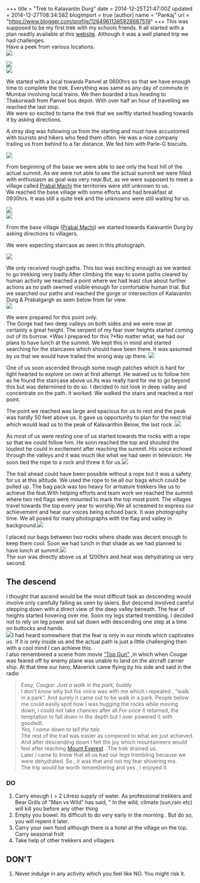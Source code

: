 +++
title = "Trek to Kalavantin Durg"
date = 2014-12-25T21:47:00Z
updated = 2014-12-27T08:34:58Z
blogimport = true 
[author]
	name = "Pankaj"
	uri = "https://www.blogger.com/profile/12649611385928687519"
+++
 This was supposed to be my first trek with my schools friends. It all started with a plan readily available at this [website](http://www.onlyonelife.in/adventure/treks/short-treks/2-kalavantin-durg-trek). Although it was a well planed trip we had challenges.  
Have a peek from various locations.  
[![](http://4.bp.blogspot.com/-b3JjNZARk78/VJzy1rSBEWI/AAAAAAAAHXY/4ZG7uHd0S6A/s1600/view_from_roads.jpg)](http://4.bp.blogspot.com/-b3JjNZARk78/VJzy1rSBEWI/AAAAAAAAHXY/4ZG7uHd0S6A/s1600/view_from_roads.jpg)  
  
  
  
  
[![](http://3.bp.blogspot.com/-jBdlYJDjoR4/VJz0R7C6-2I/AAAAAAAAHX0/zzXRVqGcTLE/s1600/view_from_prabal_machi%2B(1).jpg)](http://3.bp.blogspot.com/-jBdlYJDjoR4/VJz0R7C6-2I/AAAAAAAAHX0/zzXRVqGcTLE/s1600/view_from_prabal_machi%2B(1).jpg)  
[![](http://1.bp.blogspot.com/-7iREIDS4kDM/VJzzlqBGs7I/AAAAAAAAHXg/FE-2KlIwPb4/s1600/view_from_prabal_machi%2B(2).jpg)](http://1.bp.blogspot.com/-7iREIDS4kDM/VJzzlqBGs7I/AAAAAAAAHXg/FE-2KlIwPb4/s1600/view_from_prabal_machi%2B(2).jpg)  
  
  
We started with a local towards Panvel at 0600hrs so that we have enough time to complete the trek. Everything was same as any day of commute in Mumbai involving local trains. We then boarded a bus heading to Thakurwadi from Panvel bus depot. With over half an hour of travelling we reached the last stop.  
We were so excited to tame the trek that we swiftly started heading towards it by asking directions.  
  

A stray dog was following us from the starting and must have accustomed with tourists and hikers who feed them often. He was a nice company trailing us from behind to a far distance. We fed him with Parle-G biscuits.   
  
[![](http://4.bp.blogspot.com/-k5mDZXomjZ4/VJzZ8cPs1pI/AAAAAAAAHS4/xMnFHM6eNXE/s1600/IMG_20141225_102544.jpg)](http://4.bp.blogspot.com/-k5mDZXomjZ4/VJzZ8cPs1pI/AAAAAAAAHS4/xMnFHM6eNXE/s1600/IMG_20141225_102544.jpg)  
  
   
From beginning of the base we were able to see only the host hill of the actual summit. As we were not able to see the actual summit we were filled with enthusiasm as goal was very near.But, as we were supposed to meet a village called [Prabal Machi](https://www.google.com/maps/place/Prabalmachi,+Maharashtra+410206,+India/@18.9766244,73.2176182,3560m/data=!3m1!1e3!4m2!3m1!1s0x3be7ef62ab093f47:0xfee85cd359652710) the territories were still unknown to us.  
We reached the base village with some efforts and had breakfast at 0930hrs. It was still a quite trek and the unknowns were still waiting for us.  
  
[![](http://4.bp.blogspot.com/-JBHkrw6CQY4/VJzZ01TU0BI/AAAAAAAAHQ8/ocQt6-56bNw/s1600/IMG_20141225_092822.jpg)](http://4.bp.blogspot.com/-JBHkrw6CQY4/VJzZ01TU0BI/AAAAAAAAHQ8/ocQt6-56bNw/s1600/IMG_20141225_092822.jpg)  
[![](http://1.bp.blogspot.com/-miunpo_5kb8/VJzZ2aTd_XI/AAAAAAAAHRU/Rtqgy4CMILU/s1600/IMG_20141225_100546.jpg)](http://1.bp.blogspot.com/-miunpo_5kb8/VJzZ2aTd_XI/AAAAAAAAHRU/Rtqgy4CMILU/s1600/IMG_20141225_100546.jpg)  
  
From the base village ([Prabal Machi](https://www.google.com/maps/place/Prabalmachi,+Maharashtra+410206,+India/@18.9766244,73.2176182,3560m/data=%213m1%211e3%214m2%213m1%211s0x3be7ef62ab093f47:0xfee85cd359652710)) we started towards Kalavantin Durg by asking directions to villagers.  

We were expecting staircase as seen in this photograph.   
  
[![](http://3.bp.blogspot.com/-fI_X_nuecog/VJzeknCZ8HI/AAAAAAAAHWo/QhhKWHFt4ww/s1600/kalavantin-durg-india.jpg)](http://3.bp.blogspot.com/-fI_X_nuecog/VJzeknCZ8HI/AAAAAAAAHWo/QhhKWHFt4ww/s1600/kalavantin-durg-india.jpg)  
 
We only received rough paths. This too was exciting enough as we wanted to go trekking very badly.After climbing the way to some paths cleared by human activity we reached a point where we had least clue about further actions as no path seemed visible enough for comfortable human trial. But we searched our paths and reached the gorge or intersection of Kalavantin Durg & Prabalgargh as seen below from far view.  
[![](http://4.bp.blogspot.com/-pNKfxLNmgI8/VJzgQHmLORI/AAAAAAAAHW4/vmmrWT9FBF0/s1600/Kalavantin_durg_prabalgargh.jpg)](http://4.bp.blogspot.com/-pNKfxLNmgI8/VJzgQHmLORI/AAAAAAAAHW4/vmmrWT9FBF0/s1600/Kalavantin_durg_prabalgargh.jpg)  
  
  
  

We were prepared for this point only.  
The Gorge had two deep valleys on both sides and we were now at certainly a great height. The serpent of my fear over heights started coming out of its burrow. *Was I prepared for this ?*No matter what, we had our plans to have lunch at the summit. We kept this in mind and started searching for the staircases which should have been there. It was assumed by us that we would have trailed the wrong way up there. [![](http://1.bp.blogspot.com/-KQlLSrZt6fE/VJzaDgMHUEI/AAAAAAAAHUw/U75Thj0WlnI/s1600/IMG_20141225_140438.jpg)](http://1.bp.blogspot.com/-KQlLSrZt6fE/VJzaDgMHUEI/AAAAAAAAHUw/U75Thj0WlnI/s1600/IMG_20141225_140438.jpg)  
  
One of us soon ascended through some rough patches which is hard for light hearted to explore on own at first attempt. He waived us to follow him as he found the staircase above us.Its was really hard for me to go beyond this but was determined to do so. I decided to not look in deep valley and concentrate on the path. It worked. We walked the stairs and reached a rest point.  
  
 The point we reached was large and spacious for us to rest and the peak was hardly 50 feet above us. It gave us opportunity to plan for the next trial which would lead us to the peak of Kalavanthin.Below, the last rock .[![](http://4.bp.blogspot.com/-BhSVdm30EAY/VJzp2PIzNlI/AAAAAAAAHXI/KpkwmkVf0NE/s1600/the_summit_of_kalavantin.jpg)](http://4.bp.blogspot.com/-BhSVdm30EAY/VJzp2PIzNlI/AAAAAAAAHXI/KpkwmkVf0NE/s1600/the_summit_of_kalavantin.jpg)  
  
  
As most of us were resting one of us started towards the rocks with a rope so that we could follow him. He soon reached the top and shouted the loudest he could in excitement after reaching the summit. His voice echoed through the valleys and it was much like what we had seen in television. He soon tied the rope to a rock and threw it for us.[![](http://1.bp.blogspot.com/-9Fewf4zm4j8/VJzaBaIiJLI/AAAAAAAAHUI/9zQGsFEKL-Q/s1600/IMG_20141225_132044.jpg)](http://1.bp.blogspot.com/-9Fewf4zm4j8/VJzaBaIiJLI/AAAAAAAAHUI/9zQGsFEKL-Q/s1600/IMG_20141225_132044.jpg)  
  
The trail ahead could have been possible without a rope but it was a safety for us at this altitude. We used the rope to tie all our bags which could be pulled up. The bag pack was too heavy for armature trekkers like us to achieve the feat.With helping efforts and team work we reached the summit where two red flags were mounted to mark the top most point. The villages travel towards the top every year to worship.We all screamed to express our achievement and hear our voices being echoed back. It was photography time. We all posed for many photographs with the flag and valley in background.[![](http://3.bp.blogspot.com/-367sBv5srIY/VJz086y7NgI/AAAAAAAAHX8/KrkpcyCGXkc/s1600/at_the_peak_with_the_flag.jpg)](http://3.bp.blogspot.com/-367sBv5srIY/VJz086y7NgI/AAAAAAAAHX8/KrkpcyCGXkc/s1600/at_the_peak_with_the_flag.jpg)  
  
I placed our bags between two rocks where shade was decent enough to keep them cool. Soon we had lunch in that shade as we had planned to have lunch at summit.[![](http://4.bp.blogspot.com/-9nPc33lpBTw/VJz1WMz9DeI/AAAAAAAAHYE/4nnAc7-gKfY/s1600/lunch.jpg)](http://4.bp.blogspot.com/-9nPc33lpBTw/VJz1WMz9DeI/AAAAAAAAHYE/4nnAc7-gKfY/s1600/lunch.jpg)  
The sun was directly above us at 1200hrs and heat was dehydrating us very second.  
  
**The descend**
---------------

  
  
 I thought that ascend would be the most difficult task as descending would involve only carefully falling as seen by skiers. But descend involved careful stepping down with a direct view of the deep valley beneath. The fear of heights started hovering over me. Soon my legs started trembling. I decided not to rely on leg power and sat down with descending one step at a time on buttocks and hands.  
[![](http://4.bp.blogspot.com/-Xe6ZzYHd1jk/VJzaCz1mrBI/AAAAAAAAHUc/82Qyolc-Z6g/s1600/IMG_20141225_135255.jpg)](http://4.bp.blogspot.com/-Xe6ZzYHd1jk/VJzaCz1mrBI/AAAAAAAAHUc/82Qyolc-Z6g/s1600/IMG_20141225_135255.jpg)I had heard somewhere that the fear is only in our minds which captivates us. If it is only inside us and the actual path is just a little challenging then with a cool mind I can achieve this.   
I also remembered a scene from movie ["Top Gun"](http://en.wikipedia.org/wiki/Top_Gun) ,in which when Cougar was feared off by enemy plane was unable to land on the aircraft carrier ship. At that time our hero, Maverick came flying by his side and said in the radio   

> *Easy, Cougar. Just a walk in the park, buddy*  
I don't know why but his voice was with me which i repeated , "walk in a park". And surely it came out to be walk in a park. People below me could easily spot how I was hugging the rocks while moving down, i could not take chances after all.For once it returned, the temptation to fall down in the depth but I over powered it with goodwill.   
*Yes, I came down to tell the tale.*  
The rest of the trail was easier as compered to what we just achieved. And after descending down i felt the joy which mountaineers would feel after reaching [Mount Everest](http://en.wikipedia.org/wiki/Mount_Everest) . The trek drained us.  
Later i came to know that all us had our legs trembling because we were dehydrated. So , it was that and not my fear shivering me.  
The trip would be worth remembering and yes , i enjoyed it.  
### **DO**


1. Carry enough ( > 2 Litres) supply of water. As professional trekkers and Bear Grills of "Man vs Wild" has said, " In the wild, climate (sun,rain etc) will kill you before any other thing 
2. Empty you bowel. Its difficult to do very early in the morning . But do so, you will repent it later. 
3. Carry your own food although there is a hotel at the village on the top. Carry seasonal fruit 
4. Take help of other trekkers and villagers 

****DON'T****
-------------


1. Never indulge in any activity which you feel like NO. You might risk it.

  
  
  
  
  
  
  
  
  
  
  
  
  
   
  
 